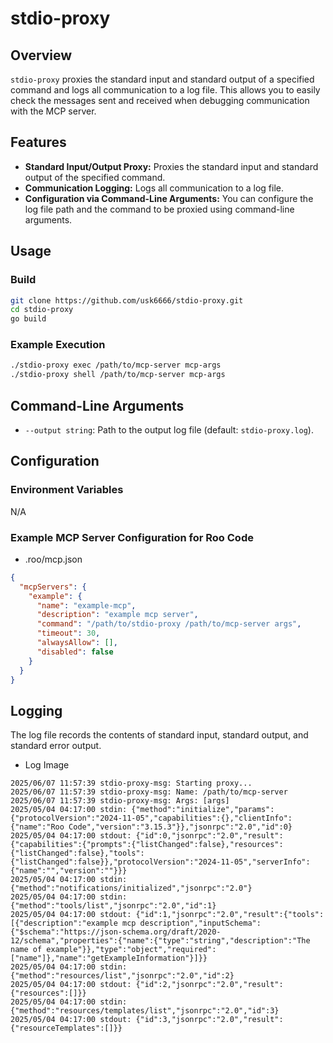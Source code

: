 # stdio-proxy

## Overview

`stdio-proxy` proxies the standard input and standard output of a specified command and logs all communication to a log file. This allows you to easily check the messages sent and received when debugging communication with the MCP server.

## Features

*   **Standard Input/Output Proxy:** Proxies the standard input and standard output of the specified command.
*   **Communication Logging:** Logs all communication to a log file.
*   **Configuration via Command-Line Arguments:** You can configure the log file path and the command to be proxied using command-line arguments.

## Usage

### Build

```bash
git clone https://github.com/usk6666/stdio-proxy.git
cd stdio-proxy
go build
```

### Example Execution

```bash
./stdio-proxy exec /path/to/mcp-server mcp-args
./stdio-proxy shell /path/to/mcp-server mcp-args
```

## Command-Line Arguments

*   `--output string`: Path to the output log file (default: `stdio-proxy.log`).

## Configuration

### Environment Variables

N/A

### Example MCP Server Configuration for Roo Code

- .roo/mcp.json
```json
{
  "mcpServers": {
    "example": {
      "name": "example-mcp",
      "description": "example mcp server",
      "command": "/path/to/stdio-proxy /path/to/mcp-server args",
      "timeout": 30,
      "alwaysAllow": [],
      "disabled": false
    }
  }
}
```

## Logging

The log file records the contents of standard input, standard output, and standard error output.

- Log Image
```log
2025/06/07 11:57:39 stdio-proxy-msg: Starting proxy...
2025/06/07 11:57:39 stdio-proxy-msg: Name: /path/to/mcp-server
2025/06/07 11:57:39 stdio-proxy-msg: Args: [args]
2025/05/04 04:17:00 stdin: {"method":"initialize","params":{"protocolVersion":"2024-11-05","capabilities":{},"clientInfo":{"name":"Roo Code","version":"3.15.3"}},"jsonrpc":"2.0","id":0}
2025/05/04 04:17:00 stdout: {"id":0,"jsonrpc":"2.0","result":{"capabilities":{"prompts":{"listChanged":false},"resources":{"listChanged":false},"tools":{"listChanged":false}},"protocolVersion":"2024-11-05","serverInfo":{"name":"","version":""}}}
2025/05/04 04:17:00 stdin: {"method":"notifications/initialized","jsonrpc":"2.0"}
2025/05/04 04:17:00 stdin: {"method":"tools/list","jsonrpc":"2.0","id":1}
2025/05/04 04:17:00 stdout: {"id":1,"jsonrpc":"2.0","result":{"tools":[{"description":"example mcp description","inputSchema":{"$schema":"https://json-schema.org/draft/2020-12/schema","properties":{"name":{"type":"string","description":"The name of example"}},"type":"object","required":["name"]},"name":"getExampleInformation"}]}}
2025/05/04 04:17:00 stdin: {"method":"resources/list","jsonrpc":"2.0","id":2}
2025/05/04 04:17:00 stdout: {"id":2,"jsonrpc":"2.0","result":{"resources":[]}}
2025/05/04 04:17:00 stdin: {"method":"resources/templates/list","jsonrpc":"2.0","id":3}
2025/05/04 04:17:00 stdout: {"id":3,"jsonrpc":"2.0","result":{"resourceTemplates":[]}}
```

